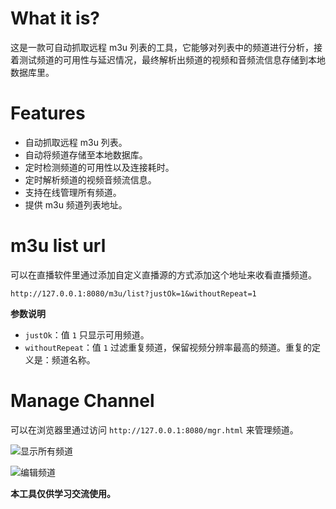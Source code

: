 # What it is?
这是一款可自动抓取远程 m3u 列表的工具，它能够对列表中的频道进行分析，接着测试频道的可用性与延迟情况，最终解析出频道的视频和音频流信息存储到本地数据库里。

# Features
- 自动抓取远程 m3u 列表。
- 自动将频道存储至本地数据库。
- 定时检测频道的可用性以及连接耗时。
- 定时解析频道的视频音频流信息。
- 支持在线管理所有频道。
- 提供 m3u 频道列表地址。

# m3u list url
可以在直播软件里通过添加自定义直播源的方式添加这个地址来收看直播频道。

```http://127.0.0.1:8080/m3u/list?justOk=1&withoutRepeat=1```

**参数说明**
  - `justOk`：值 `1` 只显示可用频道。
  - `withoutRepeat`：值 `1` 过滤重复频道，保留视频分辨率最高的频道。重复的定义是：频道名称。

# Manage Channel
可以在浏览器里通过访问 `http://127.0.0.1:8080/mgr.html` 来管理频道。

![显示所有频道](docs%2FiShot_2024-11-20_17.54.03.png)

![编辑频道](docs%2FiShot_2024-11-20_17.58.57.png)

**本工具仅供学习交流使用。**